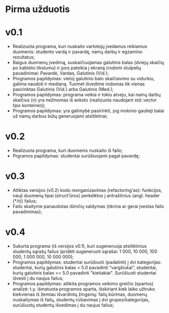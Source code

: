 # Pirma užduotis
# v0.1
* Realizuota programa, kuri nuskaito vartotojų įvedamus reikiamus duomenis: studento vardą ir pavardę, namų darbų ir egzamino rezultatus;
* Baigus duomenų įvedimą, suskaičiuojamas galutinis balas (dviejų skaičių po kablelio tikslumu) ir juos pateikia į ekraną (rodomi stulpelių pavadinimai: Pavardė, Vardas, Galutinis (Vid.);
* Programos papildymas: vietoj galutinio balo skaičiavimo su vidurkiu, galima naudoti ir medianą. Tuomet išvedime rodomas tik vienas pasirinktas Galutinis (Vid.) arba Galutinis (Med.);
* Programos papildymas: programa veikia ir tokiu atveju, kai namų darbų skaičius (n) yra nežinomas iš anksto (realizuota naudojant std::vector tipo konteinerį);
* Programos papildymas: yra galimybė pasirinkti, jog mokinio gautieji balai už namų darbus būtų generuojami atsitiktinai;
 # v0.2
 * Realizuota programa, kuri duomenis nuskaito iš failo;
 * Prgramos papildymas: studentai surūšiuojami pagal pavardę;

# v0.3
* Atliktas versijos (v0.2) kodo reorganizavimas (refactoring'as): funkcijos, nauji duomenų tipai (struct’ūros) perkelktos į antraštinius (angl. header (*.h)) failus;
* Failo skaityme panaudotas išimčių valdymas (tikrina ar gerai įvestas failo pavadinimas);

# v0.4
* Sukurta programa (iš versijos v0.1), kuri sugeneruoja atsitiktinius studentų sąrašų failus (pridėti sugeneruoti sąrašai: 1 000, 10 000, 100 000, 1 000 000, 10 000 000);
* Programos papildymas: studentai surūšiuoti (padalinti) į dvi kategorijas: studentai, kurių galutinis balas < 5.0 pavadinti “vargšiukai”, studentai, kurių galutinis balas >= 5.0 pavadinti "kietiakiai". Surūšiuoti studentai išvesti į du naujus failus;
* Programos papildymas: atlikita programos veikimo greičio (spartos) analizė: t.y. išmatuota programos sparta, išskiriant kiek laiko užtruko kiekvienas iš žemiau išvardintų žingsnių: failų kūrimas, duomenų nuskaitymas iš failų, studentų rūšiavimas į dvi grupes/kategorijas, surūšiuotų studentų išvedimas į du naujus failus;
